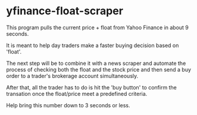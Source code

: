 # yfinance-float-scraper

This program pulls the current price + float from Yahoo Finance in about 9 seconds.

It is meant to help day traders make a faster buying decision based on 'float'.

The next step will be to combine it with a news scraper and automate the process of checking both the float and the stock price and then send a buy order
to a trader's brokerage account simultaneously.

After that, all the trader has to do is hit the 'buy button' to confirm the transation once the float/price meet a predefined criteria.


Help bring this number down to 3 seconds or less.

